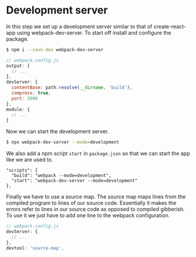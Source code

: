 # Development server
In this step we set up a development server similar to that of create-react-app using webpack-dev-server. To start off install and configure the package.
```sh
$ npm i --save-dev webpack-dev-server
```
```js
// webpack.config.js
output: {
  // ...
},
devServer: {
  contentBase: path.resolve(__dirname, 'build'),
  compress: true,
  port: 3000
},
module: {
  // ...
}
```

Now we can start the development server.
```sh
$ npx webpack-dev-server --mode=development
```

We also add a npm script `start` in `package.json` so that we can start the app like we are used to.
```
"scripts": {
  "build": "webpack --mode=development",
  "start": "webpack-dev-server --mode=development"
},
```

Finally we have to use a source map. The source map maps lines from the compiled program to lines of our source code. Essentially it makes the errors refer to lines in our source code as opposed to compiled gibberish. To use it we just have to add one line to the webpack configuration.
```js
// webpack.config.js
devServer: {
  // ...
},
devtool: 'source-map',
```
